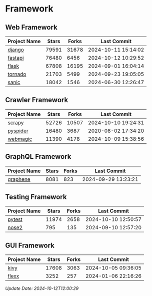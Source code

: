 # Framework

## Web Framework
| Project Name | Stars | Forks | Last Commit |
| ------------ | ----- | ----- | ----------- |
| [django](https://github.com/django/django) | 79591 | 31678 | 2024-10-11 15:14:02 |
| [fastapi](https://github.com/fastapi/fastapi) | 76480 | 6456 | 2024-10-12 10:29:52 |
| [flask](https://github.com/pallets/flask) | 67808 | 16195 | 2024-09-01 16:04:14 |
| [tornado](https://github.com/tornadoweb/tornado) | 21703 | 5499 | 2024-09-23 19:05:05 |
| [sanic](https://github.com/sanic-org/sanic) | 18042 | 1546 | 2024-06-30 12:26:47 |

## Crawler Framework
| Project Name | Stars | Forks | Last Commit |
| ------------ | ----- | ----- | ----------- |
| [scrapy](https://github.com/scrapy/scrapy) | 52726 | 10507 | 2024-10-10 19:24:31 |
| [pyspider](https://github.com/binux/pyspider) | 16480 | 3687 | 2020-08-02 17:34:20 |
| [webmagic](https://github.com/code4craft/webmagic) | 11390 | 4178 | 2024-10-09 15:38:56 |

## GraphQL Framework
| Project Name | Stars | Forks | Last Commit |
| ------------ | ----- | ----- | ----------- |
| [graphene](https://github.com/graphql-python/graphene) | 8081 | 823 | 2024-09-29 13:23:21 |

## Testing Framework
| Project Name | Stars | Forks | Last Commit |
| ------------ | ----- | ----- | ----------- |
| [pytest](https://github.com/pytest-dev/pytest) | 11974 | 2658 | 2024-10-10 12:50:57 |
| [nose2](https://github.com/nose-devs/nose2) | 795 | 135 | 2024-09-10 12:57:20 |

## GUI Framework
| Project Name | Stars | Forks | Last Commit |
| ------------ | ----- | ----- | ----------- |
| [kivy](https://github.com/kivy/kivy) | 17608 | 3063 | 2024-10-05 09:36:05 |
| [flexx](https://github.com/flexxui/flexx) | 3252 | 257 | 2024-01-06 22:16:26 |

*Update Date: 2024-10-12T12:00:29*